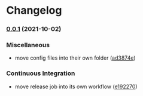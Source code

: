 # Changelog

### [0.0.1](https://www.github.com/V-ed/node-api-template/compare/v0.0.0...v0.0.1) (2021-10-02)


### Miscellaneous

* move config files into their own folder ([ad3874e](https://www.github.com/V-ed/node-api-template/commit/ad3874ea56e3627c3048d5ba57931d46d42b1f20))


### Continuous Integration

* move release job into its own workflow ([e192270](https://www.github.com/V-ed/node-api-template/commit/e192270881502c2c96ac986710f60435ecef2788))
